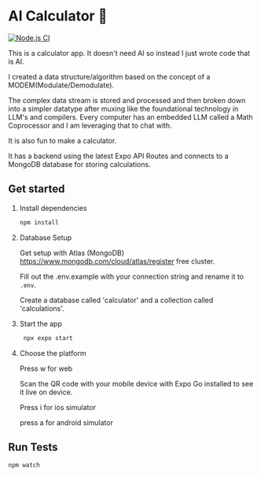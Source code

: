 # AI Calculator 👋
[![Node.js CI](https://github.com/sawyerDeveloper/ai-calculator/actions/workflows/node.js.yml/badge.svg?branch=main)](https://github.com/sawyerDeveloper/ai-calculator/actions/workflows/node.js.yml)

This is a calculator app.  It doesn't need AI so instead I just wrote code that is AI.
 
I created a data structure/algorithm based on the concept of a MODEM(Modulate/Demodulate).

The complex data stream is stored and processed and then broken down into a simpler datatype after muxing like the foundational technology in LLM's and compilers.  Every computer has an embedded LLM called a Math Coprocessor and I am leveraging that to chat with.

It is also fun to make a calculator. 

It has a backend using the latest Expo API Routes and connects to a MongoDB database for storing calculations.

## Get started

1. Install dependencies


   ```bash
   npm install
   ```
2. Database Setup

   Get setup with Atlas (MongoDB) https://www.mongodb.com/cloud/atlas/register free cluster.

   Fill out the .env.example with your connection string and rename it to ```.env```.
   
   Create a database called 'calculator' and a collection called 'calculations'.

3. Start the app

   ```bash
    npx expo start
   ```
4. Choose the platform

   Press w for web

   Scan the QR code with your mobile device with Expo Go installed to see it live on device.
   
   Press i for ios simulator
   
   press a for android simulator

## Run Tests

   ```bash
   npm watch
   ```